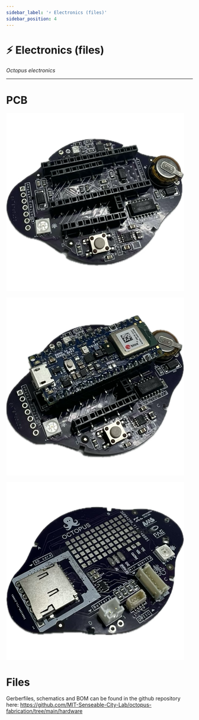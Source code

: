 ```yaml
---
sidebar_label: '⚡ Electronics (files)'
sidebar_position: 4
---
```


# ⚡ Electronics (files)

_Octopus electronics_

---

# PCB

![PCB1](../../static/img/electronics/06F1EC87-BFE8-4A66-AC7B-8B9FD069CFB9.png)

![PCB2](../../static/img/electronics/D8130F65-DBB6-4158-8678-752EF8D0677F.png)

![PCB3](../../static/img/electronics/E8F904C6-C29B-4F63-A34A-5B6C7296A69D.png)


# Files

Gerberfiles, schematics and BOM can be found in the github repository here: 
https://github.com/MIT-Senseable-City-Lab/octopus-fabrication/tree/main/hardware
